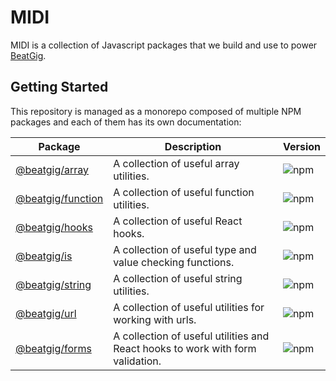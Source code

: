 # MIDI

MIDI is a collection of Javascript packages that we build and use to power [BeatGig](https://beatgig.com/).

## Getting Started

This repository is managed as a monorepo composed of multiple NPM packages and each of them has its own documentation:

| Package                                | Description                                                                    | Version                                                                      |
| -------------------------------------- | ------------------------------------------------------------------------------ | ---------------------------------------------------------------------------- |
| [@beatgig/array](packages/array)       | A collection of useful array utilities.                                        | ![npm](https://img.shields.io/npm/v/@beatgig/array.svg?style=flat-square)    |
| [@beatgig/function](packages/function) | A collection of useful function utilities.                                     | ![npm](https://img.shields.io/npm/v/@beatgig/function.svg?style=flat-square) |
| [@beatgig/hooks](packages/hooks)       | A collection of useful React hooks.                                            | ![npm](https://img.shields.io/npm/v/@beatgig/hooks.svg?style=flat-square)    |
| [@beatgig/is](packages/is)             | A collection of useful type and value checking functions.                      | ![npm](https://img.shields.io/npm/v/@beatgig/is.svg?style=flat-square)       |
| [@beatgig/string](packages/string)     | A collection of useful string utilities.                                       | ![npm](https://img.shields.io/npm/v/@beatgig/string.svg?style=flat-square)   |
| [@beatgig/url](packages/url)           | A collection of useful utilities for working with urls.                        | ![npm](https://img.shields.io/npm/v/@beatgig/url.svg?style=flat-square)      |
| [@beatgig/forms](packages/forms)       | A collection of useful utilities and React hooks to work with form validation. | ![npm](https://img.shields.io/npm/v/@beatgig/forms.svg?style=flat-square)    |

